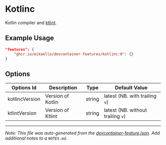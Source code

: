 # Kotlinc

Kotlin compiler and [ktlint](https://github.com/pinterest/ktlint).

## Example Usage

```json
"features": {
    "ghcr.io/mikaello/devcontainer-features/kotlinc:0": {}
}
```

## Options

| Options Id     | Description       | Type   | Default Value                     |
| -------------- | ----------------- | ------ | --------------------------------- |
| kotlincVersion | Version of Kotlin | string | latest (NB. with trailing `v`)    |
| ktlintVersion  | Version of Ktlint | string | latest (NB. without trailing `v`) |

---

_Note: This file was auto-generated from the
[devcontainer-feature.json](https://github.com/devcontainers/feature-starter/blob/main/src/hello/devcontainer-feature.json).
Add additional notes to a `NOTES.md`._
